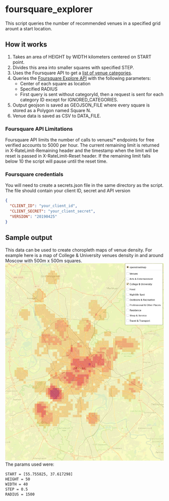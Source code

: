 # foursquare_explorer
This script queries the number of recommended venues in a specified grid arount a start location.
## How it works
1. Takes an area of HEIGHT by WIDTH kilometers centered on START point.
2. Divides this area into smaller squares with specified STEP.
3. Uses the Foursquare API to get a [list of venue categories](https://developer.foursquare.com/docs/api/venues/categories).
4. Queries the [Foursquare Explore API](https://developer.foursquare.com/docs/api/venues/explore) with the following parameters:
   * Center of each square as location
   * Specified RADIUS
   * First query is sent without categoryId, then a request is sent for each category ID except for IGNORED_CATEGORIES.
5. Output geojson is saved as GEOJSON_FILE where every square is stored as a Polygon named Square N.
6. Venue data is saved as CSV to DATA_FILE.  
### Foursquare API Limitations
Foursquare API limits the number of calls to venues/* endpoints for free verified accounts to 5000 per hour. The current remaining limit is returned in X-RateLimit-Remaining header and the timestamp when the limit will be reset is passed in X-RateLimit-Reset header. If the remaining limit falls below 10 the script will pause until the reset time.
### Foursquare credentials
You will need to create a secrets.json file in the same directory as the script. The file should contain your client ID, secret and API version
```json
{
  "CLIENT_ID": "your_client_id",
  "CLIENT_SECRET": "your_client_secret",
  "VERSION": "20190425"
}
```
## Sample output
This data can be used to create choropleth maps of venue density. For example here is a map of College & University venues density in and around Moscow with 500m x 500m squares.
![Map of College & University venues density in and around Moscow](map_moscow_college.png?raw=true "Map of College & University venues density in and around Moscow")  
The params used were:
```
START = [55.755825, 37.617298]
HEIGHT = 50
WIDTH = 40
STEP = 0.5
RADIUS = 1500
```
